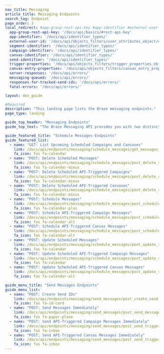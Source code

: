 ```yaml
---
nav_title: Messaging
article_title: Messaging Endpoints
search_tag: Endpoint
page_order: 3
local_redirect: #app-group-rest-api-key #app-identifier #external-user-id #segment-identifier #campaign-identifier #canvas-identifier #trigger-properties #canvas-identifier #server-responses #fatal-errors #responses-for-tracked-send-ids #messaging-queued #canvas-entry-properties
  app-group-rest-api-key: '/docs/api/basics/#rest-api-key'
  app-identifier: '/docs/api/identifier_types/'
  external-user-id: '/docs/api/objects_filters/user_attributes_object/#braze-user-profile-fields'
  segment-identifier: '/docs/api/identifier_types/'
  campaign-identifier: '/docs/api/identifier_types/'
  canvas-identifier: '/docs/api/identifier_types/'
  send-identifier: '/docs/api/identifier_types/'
  trigger-properties: '/docs/api/objects_filters/trigger_properties_object'
  canvas-entry-properties: '/docs/api/objects_filters/canvas_entry_properties_object'
  server-responses: '/docs/api/errors/'
  messaging-queued: '/docs/api/errors/'
  responses-for-tracked-send-ids: '/docs/api/errors/'
  fatal-errors: '/docs/api/errors/'

layout: dev_guide

#Required
description: "This landing page lists the Braze messaging endpoints."
page_type: landing

guide_top_header: "Messaging Endpoints"
guide_top_text: "The Braze Messaging API provides you with two distinct options for sending messages to your users. You can provide the message contents and configuration in the API request with the <code class='highlighter-rouge'>/messages/send</code> and `/messages/schedule` endpoints. Alternatively, you can manage the details of your message with an API-Triggered Delivery campaign in the dashboard and just control when and to whom it is sent with the `campaigns/trigger/send` and `campaigns/trigger/schedule` endpoints. The following sections will detail the request specification for both methods. <br> <br> Similarly to other campaigns, you can limit the number of times a particular user can receive a Messaging API campaign by configuring [re-eligibility settings](/docs/user_guide/engagement_tools/campaigns/building_campaigns/delivery_types/api_triggered_delivery/#re-eligibility-with-api-triggered-campaigns) in the Braze dashboard. Braze will not deliver API messages to users that haven't become re-eligible for the campaign regardless of how many API requests are sent. <br> <br> The Send endpoints allow you to send immediate, ad-hoc messages to designated users. If you are targeting a segment, a record of your request will be stored in the Developer Console. The Schedule endpoints allow you to send messages at a designated time and modify or cancel messages that you have already scheduled."

guide_featured_title: "Schedule Messages Endpoints"
guide_featured_list:
  - name: "GET: List Upcoming Scheduled Campaigns and Canvases"
    link: /docs/api/endpoints/messaging/schedule_messages/get_messages_scheduled/
    fa_icon: fas fa-calendar
  - name: "POST: Delete Scheduled Messages"
    link: /docs/api/endpoints/messaging/schedule_messages/post_delete_scheduled_messages/
    fa_icon: fas fa-calendar-minus
  - name: "POST: Delete Scheduled API-Triggered Campaigns"
    link: /docs/api/endpoints/messaging/schedule_messages/post_delete_scheduled_triggered_messages/
    fa_icon: fas fa-calendar-minus
  - name: "POST: Delete Scheduled API-Triggered Canvases"
    link: /docs/api/endpoints/messaging/schedule_messages/post_delete_scheduled_triggered_canvases/
    fa_icon: fas fa-calendar-minus
  - name: "POST: Schedule Messages"
    link: /docs/api/endpoints/messaging/schedule_messages/post_schedule_messages/
    fa_icon: fas fa-calendar-plus
  - name: "POST: Schedule API-Triggered Campaign Messages"
    link: /docs/api/endpoints/messaging/schedule_messages/post_schedule_triggered_campaigns/
    fa_icon: fas fa-calendar-alt
  - name: "POST: Schedule API-Triggered Canvas Messages"
    link: /docs/api/endpoints/messaging/schedule_messages/post_schedule_triggered_canvases/
    fa_icon: fas fa-calendar-alt
  - name: "POST: Update Scheduled Messages"
    link: /docs/api/endpoints/messaging/schedule_messages/post_update_scheduled_messages/
    fa_icon: fas fa-calendar
  - name: "POST: Update Scheduled API-Triggered Campaign Messages"
    link: /docs/api/endpoints/messaging/schedule_messages/post_update_scheduled_triggered_campaigns/
    fa_icon: fas fa-calendar
  - name: "POST: Update Scheduled API-Triggered Canvas Messages"
    link: /docs/api/endpoints/messaging/schedule_messages/post_update_scheduled_triggered_canvases/
    fa_icon: fas fa-calendar-alt

guide_menu_title: "Send Messages Endpoints"
guide_menu_list:
  - name: "POST: Create Send IDs"
    link: /docs/api/endpoints/messaging/send_messages/post_create_send_ids/
    fa_icon: fas fa-id-card
  - name: "POST: Send Messages Immediately"
    link: /docs/api/endpoints/messaging/send_messages/post_send_messages/
    fa_icon: fas fa-paper-plane
  - name: "POST: Send API-Triggered Campaign Messages Immediately"
    link: /docs/api/endpoints/messaging/send_messages/post_send_triggered_campaigns/
    fa_icon: fas fa-inbox
  - name: "POST: Send API-Triggered Canvas Messages Immediately"
    link: /docs/api/endpoints/messaging/send_messages/post_send_triggered_canvases/
    fa_icon: fas fa-inbox
---
```

